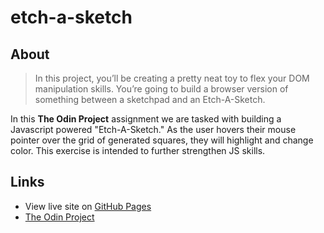 # etch-a-sketch

## About

> In this project, you’ll be creating a pretty neat toy to flex your DOM manipulation skills. You’re going to build a browser version of something between a sketchpad and an Etch-A-Sketch.

In this **The Odin Project** assignment we are tasked with building a Javascript powered "Etch-A-Sketch." As the user hovers their mouse pointer over the grid of generated squares, they will highlight and change color. This exercise is intended to further strengthen JS skills.

## Links

-   View live site on [GitHub Pages](https://lucashogg.github.io/etch-a-sketch/)
-   [The Odin Project](https://www.theodinproject.com/)
